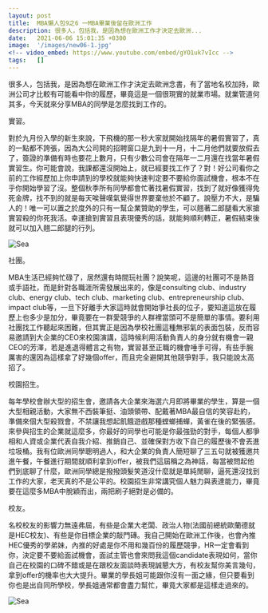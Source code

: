 ```yaml
---
layout: post
title:  MBA懶人包9之6 一MBA畢業後留在歐洲工作
description: 很多人，包括我，是因為想在歐洲工作才決定去歐洲...
date:   2021-06-06 15:01:35 +0300
image:  '/images/new06-1.jpg'
<!-- video_embed: https://www.youtube.com/embed/gYO1uk7vIcc -->
tags:   []
---
```

很多人，包括我，是因為想在歐洲工作才決定去歐洲念書，有了當地名校加持，歐洲公司才比較有可能看中你的履歷，畢竟這是一個很現實的就業市場。就業管道何其多，今天就來分享MBA的同學是怎麼找到工作的。

<!-- ![Sea]({{site.baseurl}}/images/new06-1.jpg) -->

實習。

對於九月份入學的新生來說，下飛機的那一秒大家就開始找隔年的暑假實習了，真的一點都不誇張，因為大公司開的招聘窗口是九到十一月，十二月他們就要放假去了，簽證的準備有時也要花上數月，只有少數公司會在隔年一二月還在找當年暑假實習生。你可能會說，我課都還沒開始上，就已經要找工作了？對！好公司看你之前的工作經歷加上你申請到的學校就能夠快速判定要不要給你面試機會，根本不在乎你開始學習了沒。整個秋季所有同學都會忙著找暑假實習，找到了就好像獲得免死金牌，找不到的就是每天唉聲嘆氣覺得世界要棄他於不顧了。說壓力不大，是騙人的！唯一可以置之於度外的只有一幫企業贊助的學生，可以翹著二郎腿看大家搶實習殺的你死我活。幸運搶到實習且表現優秀的話，就能夠順利轉正，暑假結束後就可以加入翹二郎腿的行列。

![Sea]({{site.baseurl}}/images/new06-2.jpg)

社團。

MBA生活已經夠忙碌了，居然還有時間玩社團？說笑呢，這邊的社團可不是熱音或手語社，而是針對各職涯所需發展出來的，像是consulting club、industry club、energy club、tech club、marketing club、entrepreneurship club、impact club等，一旦下好離手大家這時就會開始爭社長的位子，要知道這放在履歷上也多少是加分，畢竟要在一群愛競爭的人群裡當頭可不是簡單的事情。要利用社團找工作聽起來困難，但其實正是因為學校社團這種無邪氣的表面包裝，反而容易邀請到大企業的CEO來校園演講，這時候利用活動負責人的身分就有機會一親CEO的芳澤，若是進退得體言之有物，實習甚至正職的機會唾手可得，有些手腕厲害的還因為這樣拿了好幾個offer，而且完全避開其他競爭對手，我只能說太高招了。

校園招生。

每年學校會辦大型的招生會，邀請各大企業來海選六月即將畢業的學生，算是一個大型相親活動，大家無不西裝筆挺、油頭領帶、配戴著MBA最自信的笑容赴約，準備來個大型殺戮會，不禁讓我想起飢餓遊戲那種螳螂捕蟬，黃雀在後的緊張感。來參與招生的企業就這麼多，你最好的同學也可能是你最強勁的對手，每個人都爭相和人資或企業代表自我介紹、推銷自己、並確保對方收下自己的履歷後不會丟進垃圾桶。我有位歐洲同學聰明過人，和大企業的負責人簡短聊了三五句就被獲邀共進午餐，午餐進行期間就順利拿到offer，被我們這屆稱之為神話，每當被問起他們到底聊了什麼，歐洲同學總是撥撥頭髮笑道沒什麼就是單純閒聊，逼死還沒找到工作的大家，老天真的不是公平的。校園招生非常講究個人魅力與表達能力，畢竟要在這麼多MBA中脫穎而出，兩把刷子絕對是必備的。

校友。

名校校友的影響力無遠弗屆，有些是企業大老闆、政治人物(法國前總統歐蘭德就是HEC校友)、有些是你目標企業的敲門磚。我自己開始在歐洲工作後，也會內推HEC優秀的學弟妹，內推的好處是你不用和幾百份的履歷競爭，HR一定會看到你，決定要不要給面試機會，面試主管也會來問我這個candidate表現如何，當你自己在校園的口碑不錯或是在跟校友面談時表現誠懇大方，有校友幫你美言幾句，拿到offer的機率也大大提升。畢業的學長姐可能跟你沒有一面之緣，但只要看到你也是出自同所學校，學長姐通常都會盡力幫忙，畢竟大家都是這樣走過來的。

![Sea]({{site.baseurl}}/images/new06-3.jpg)